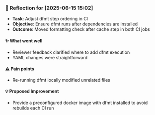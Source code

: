 <!-- reflection-template:start -->
### :book: Reflection for [2025-06-15 15:02]
  - **Task**: Adjust dfmt step ordering in CI
  - **Objective**: Ensure dfmt runs after dependencies are installed
  - **Outcome**: Moved formatting check after cache step in both CI jobs

#### :sparkles: What went well
  - Reviewer feedback clarified where to add dfmt execution
  - YAML changes were straightforward

#### :warning: Pain points
  - Re-running dfmt locally modified unrelated files

#### :bulb: Proposed Improvement
  - Provide a preconfigured docker image with dfmt installed to avoid rebuilds each CI run
<!-- reflection-template:end -->
